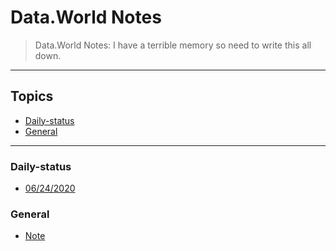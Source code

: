 # Data.World Notes

> Data.World Notes: I have a terrible memory so need to write this all down.

---

## Topics

* [Daily-status](#daily-status)
* [General](#general)

---

### Daily-status

* [06/24/2020](./markdown/daily-status/06_24_2020.md)

### General

* [Note](./markdown/general/note.md)

